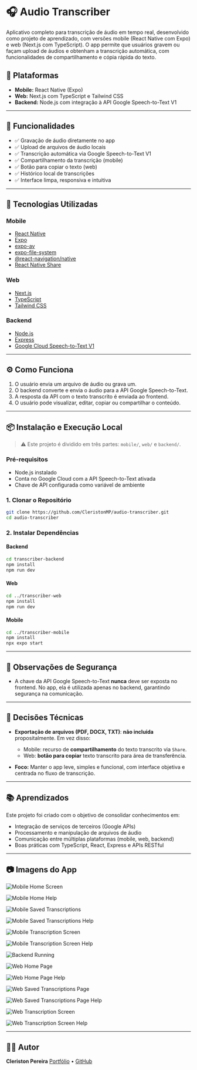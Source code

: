 # 🎧 Audio Transcriber

Aplicativo completo para transcrição de áudio em tempo real, desenvolvido como projeto de aprendizado, com versões mobile (React Native com Expo) e web (Next.js com TypeScript). O app permite que usuários gravem ou façam upload de áudios e obtenham a transcrição automática, com funcionalidades de compartilhamento e cópia rápida do texto.

## 📱 Plataformas

* **Mobile:** React Native (Expo)
* **Web:** Next.js com TypeScript e Tailwind CSS
* **Backend:** Node.js com integração à API Google Speech-to-Text V1

---

## 🚀 Funcionalidades

- ✅ Gravação de áudio diretamente no app
- ✅ Upload de arquivos de áudio locais
- ✅ Transcrição automática via Google Speech-to-Text V1
- ✅ Compartilhamento da transcrição (mobile)
- ✅ Botão para copiar o texto (web)
- ✅ Histórico local de transcrições
- ✅ Interface limpa, responsiva e intuitiva

---

## 🧪 Tecnologias Utilizadas

### Mobile

* [React Native](https://reactnative.dev/)
* [Expo](https://expo.dev/)
* [expo-av](https://docs.expo.dev/versions/latest/sdk/av/)
* [expo-file-system](https://docs.expo.dev/versions/latest/sdk/filesystem/)
* [@react-navigation/native](https://reactnavigation.org/)
* [React Native Share](https://reactnative.dev/docs/share)

### Web

* [Next.js](https://nextjs.org/)
* [TypeScript](https://www.typescriptlang.org/)
* [Tailwind CSS](https://tailwindcss.com/)

### Backend

* [Node.js](https://nodejs.org/)
* [Express](https://expressjs.com/)
* [Google Cloud Speech-to-Text V1](https://cloud.google.com/speech-to-text)

---

## ⚙️ Como Funciona

1. O usuário envia um arquivo de áudio ou grava um.
2. O backend converte e envia o áudio para a API Google Speech-to-Text.
3. A resposta da API com o texto transcrito é enviada ao frontend.
4. O usuário pode visualizar, editar, copiar ou compartilhar o conteúdo.

---

## 📦 Instalação e Execução Local

> ⚠️ Este projeto é dividido em três partes: `mobile/`, `web/` e `backend/`.

### Pré-requisitos

* Node.js instalado
* Conta no Google Cloud com a API Speech-to-Text ativada
* Chave de API configurada como variável de ambiente

### 1. Clonar o Repositório

```bash
git clone https://github.com/CleristonMP/audio-transcriber.git
cd audio-transcriber
```

### 2. Instalar Dependências

#### Backend

```bash
cd transcriber-backend
npm install
npm run dev
```

#### Web

```bash
cd ../transcriber-web
npm install
npm run dev
```

#### Mobile

```bash
cd ../transcriber-mobile
npm install
npx expo start
```

---

## 🔐 Observações de Segurança

* A chave da API Google Speech-to-Text **nunca** deve ser exposta no frontend. No app, ela é utilizada apenas no backend, garantindo segurança na comunicação.

---

## 📌 Decisões Técnicas

* **Exportação de arquivos (PDF, DOCX, TXT)**: **não incluída** propositalmente. Em vez disso:

  * Mobile: recurso de **compartilhamento** do texto transcrito via `Share`.
  * Web: **botão para copiar** texto transcrito para área de transferência.

* **Foco:** Manter o app leve, simples e funcional, com interface objetiva e centrada no fluxo de transcrição.

---

## 📚 Aprendizados

Este projeto foi criado com o objetivo de consolidar conhecimentos em:

* Integração de serviços de terceiros (Google APIs)
* Processamento e manipulação de arquivos de áudio
* Comunicação entre múltiplas plataformas (mobile, web, backend)
* Boas práticas com TypeScript, React, Express e APIs RESTful

---

## 📷 Imagens do App
![Mobile Home Screen](https://github.com/CleristonMP/portfolio/blob/main/public/assets/medias/projects/audio-transcriber/1-audio-transcriber-mobile-app-home.jpeg?raw=true)

![Mobile Home Help](https://github.com/CleristonMP/portfolio/blob/main/public/assets/medias/projects/audio-transcriber/audio-transcriber-mobile-app-home-help.jpeg?raw=true)

![Mobile Saved Transcriptions](https://github.com/CleristonMP/portfolio/blob/main/public/assets/medias/projects/audio-transcriber/audio-transcriber-mobile-app-saved-transcriptions-screen.jpeg?raw=true)

![Mobile Saved Transcriptions Help](https://github.com/CleristonMP/portfolio/blob/main/public/assets/medias/projects/audio-transcriber/audio-transcriber-mobile-app-saved-transcription-screen-help.jpeg?raw=true)

![Mobile Transcription Screen](https://github.com/CleristonMP/portfolio/blob/main/public/assets/medias/projects/audio-transcriber/audio-transcriber-mobile-app-transcription-screen.jpeg?raw=true)

![Mobile Transcription Screen Help](https://github.com/CleristonMP/portfolio/blob/main/public/assets/medias/projects/audio-transcriber/audio-transcriber-mobile-app-transcription-screen-help.jpeg?raw=true)

![Backend Running](https://github.com/CleristonMP/portfolio/blob/main/public/assets/medias/projects/audio-transcriber/backend-node-express-audio-transcriber-app.png?raw=true)

![Web Home Page](https://github.com/CleristonMP/portfolio/blob/main/public/assets/medias/projects/audio-transcriber/frontend-web-audio-transcriber-app-home.png?raw=true)

![Web Home Page Help](https://github.com/CleristonMP/portfolio/blob/main/public/assets/medias/projects/audio-transcriber/frontend-web-audio-transcriber-app-home-help.png?raw=true)

![Web Saved Transcriptions Page](https://github.com/CleristonMP/portfolio/blob/main/public/assets/medias/projects/audio-transcriber/frontend-web-audio-transcriber-app-saved-transcriptions-screen.png?raw=true)

![Web Saved Transcriptions Page Help](https://github.com/CleristonMP/portfolio/blob/main/public/assets/medias/projects/audio-transcriber/frontend-web-audio-transcriber-app-saved-transcriptions-screen-help.png?raw=true)

![Web Transcription Screen](https://github.com/CleristonMP/portfolio/blob/main/public/assets/medias/projects/audio-transcriber/frontend-web-audio-transcriber-app-transcription-screen.png?raw=true)

![Web Transcription Screen Help](https://github.com/CleristonMP/portfolio/blob/main/public/assets/medias/projects/audio-transcriber/frontend-web-audio-transcriber-app-transcription-screen-help.png?raw=true)

---

## 🧑‍💻 Autor

**Cleriston Pereira**
[Portfólio](https://cleristonmp.github.io/portfolio) • [GitHub](https://github.com/CleristonMP)

